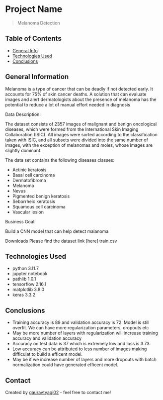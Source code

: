 # Project Name
> Melanoma Detection


## Table of Contents
* [General Info](#general-information)
* [Technologies Used](#technologies-used)
* [Conclusions](#conclusions)

<!-- You can include any other section that is pertinent to your problem -->

## General Information
 Melanoma is a type of cancer that can be deadly if not detected early. It accounts for 75% of skin cancer deaths. A solution that can evaluate images and alert dermatologists about the presence of melanoma has the potential to reduce a lot of manual effort needed in diagnosis
 

Data Description:

The dataset consists of 2357 images of malignant and benign oncological diseases, which were formed from the International Skin Imaging Collaboration (ISIC). All images were sorted according to the classification taken with ISIC, and all subsets were divided into the same number of images, with the exception of melanomas and moles, whose images are slightly dominant.


The data set contains the following diseases classes:

- Actinic keratosis
- Basal cell carcinoma
- Dermatofibroma
- Melanoma
- Nevus
- Pigmented benign keratosis
- Seborrheic keratosis
- Squamous cell carcinoma
- Vascular lesion


Business Goal:

Build a CNN model that can help detect malanoma


Downloads
Please find the dataset link [here] train.csv

## Technologies Used
- python 3.11.7
- jupyter notebook
- pathlib 1.0.1
- tensorflow 2.16.1
- matplotlib 3.8.0
- keras 3.3.2



## Conclusions
- Training accuracy is 89 and validation accuracy is 72. Model is still overfit. We can have more regularization parameters, dropouts etc
- May be more number of layers with regularization will increase training accuracy and validation accuracy
- Accuracy on test data is 37 which is extremely low and loss is 3.73.
- Low accuracy can be attributed to less number of images making difficulat to build a efficent model.
- May be if we increase number of layers and more dropouts with batch normalization could have generated efficent model.

																																		

## Contact
Created by [gauravtyagi02](https://github.com/gauravtyagi02/) - feel free to contact me!